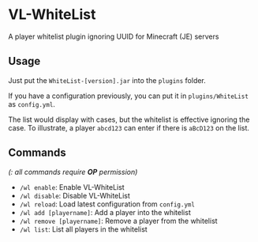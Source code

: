 # VL-WhiteList

A player whitelist plugin ignoring UUID for Minecraft (JE) servers

## Usage

Just put the ```WhiteList-[version].jar``` into the ```plugins``` folder.

If you have a configuration previously, you can put it in ```plugins/WhiteList``` as ```config.yml```.

The list would display with cases, but the whitelist is effective ignoring the case. To illustrate, a player ```abcd123``` can enter if there is ```aBcD123``` on the list.

## Commands

*(: all commands require **OP** permission)*

- ```/wl enable```: Enable VL-WhiteList
- ```/wl disable```: Disable VL-WhiteList
- ```/wl reload```: Load latest configuration from ```config.yml```
- ```/wl add [playername]```: Add a player into the whitelist
- ```/wl remove [playername]```: Remove a player from the whitelist
- ```/wl list```: List all players in the whitelist
